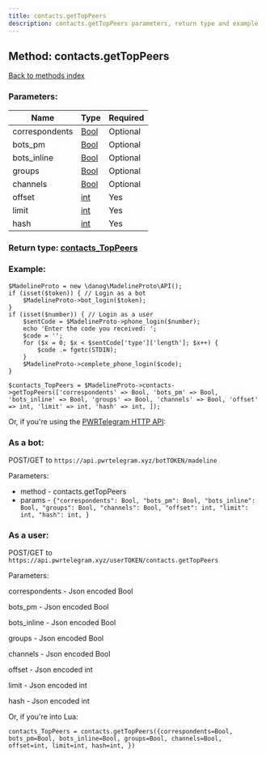 ```yaml
---
title: contacts.getTopPeers
description: contacts.getTopPeers parameters, return type and example
---
```

## Method: contacts.getTopPeers  
[Back to methods index](index.md)


### Parameters:

| Name     |    Type       | Required |
|----------|---------------|----------|
|correspondents|[Bool](../types/Bool.md) | Optional|
|bots\_pm|[Bool](../types/Bool.md) | Optional|
|bots\_inline|[Bool](../types/Bool.md) | Optional|
|groups|[Bool](../types/Bool.md) | Optional|
|channels|[Bool](../types/Bool.md) | Optional|
|offset|[int](../types/int.md) | Yes|
|limit|[int](../types/int.md) | Yes|
|hash|[int](../types/int.md) | Yes|


### Return type: [contacts\_TopPeers](../types/contacts_TopPeers.md)

### Example:


```
$MadelineProto = new \danog\MadelineProto\API();
if (isset($token)) { // Login as a bot
    $MadelineProto->bot_login($token);
}
if (isset($number)) { // Login as a user
    $sentCode = $MadelineProto->phone_login($number);
    echo 'Enter the code you received: ';
    $code = '';
    for ($x = 0; $x < $sentCode['type']['length']; $x++) {
        $code .= fgetc(STDIN);
    }
    $MadelineProto->complete_phone_login($code);
}

$contacts_TopPeers = $MadelineProto->contacts->getTopPeers(['correspondents' => Bool, 'bots_pm' => Bool, 'bots_inline' => Bool, 'groups' => Bool, 'channels' => Bool, 'offset' => int, 'limit' => int, 'hash' => int, ]);
```

Or, if you're using the [PWRTelegram HTTP API](https://pwrtelegram.xyz):

### As a bot:

POST/GET to `https://api.pwrtelegram.xyz/botTOKEN/madeline`

Parameters:

* method - contacts.getTopPeers
* params - `{"correspondents": Bool, "bots_pm": Bool, "bots_inline": Bool, "groups": Bool, "channels": Bool, "offset": int, "limit": int, "hash": int, }`



### As a user:

POST/GET to `https://api.pwrtelegram.xyz/userTOKEN/contacts.getTopPeers`

Parameters:

correspondents - Json encoded Bool

bots_pm - Json encoded Bool

bots_inline - Json encoded Bool

groups - Json encoded Bool

channels - Json encoded Bool

offset - Json encoded int

limit - Json encoded int

hash - Json encoded int




Or, if you're into Lua:

```
contacts_TopPeers = contacts.getTopPeers({correspondents=Bool, bots_pm=Bool, bots_inline=Bool, groups=Bool, channels=Bool, offset=int, limit=int, hash=int, })
```

